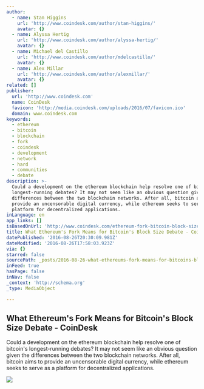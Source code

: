```yaml
---
author:
  - name: Stan Higgins
    url: 'http://www.coindesk.com/author/stan-higgins/'
    avatar: {}
  - name: Alyssa Hertig
    url: 'http://www.coindesk.com/author/alyssa-hertig/'
    avatar: {}
  - name: Michael del Castillo
    url: 'http://www.coindesk.com/author/mdelcastillo/'
    avatar: {}
  - name: Alex Millar
    url: 'http://www.coindesk.com/author/alexmillar/'
    avatar: {}
related: []
publisher:
  url: 'http://www.coindesk.com'
  name: CoinDesk
  favicon: 'http://media.coindesk.com/uploads/2016/07/favicon.ico'
  domain: www.coindesk.com
keywords:
  - ethereum
  - bitcoin
  - blockchain
  - fork
  - coindesk
  - development
  - network
  - hard
  - communities
  - debate
description: >-
  Could a development on the ethereum blockchain help resolve one of bitcoin's
  longest-running debates? It may not seem like an obvious question given the
  differences between the two blockchain networks. After all, bitcoin aims to
  provide an uncensorable digital currency, while ethereum seeks to serve as a
  platform for decentralized applications.
inLanguage: en
app_links: []
isBasedOnUrl: 'http://www.coindesk.com/ethereum-fork-bitcoin-block-size-debate-impact/'
title: What Ethereum's Fork Means for Bitcoin's Block Size Debate - CoinDesk
datePublished: '2016-08-26T20:30:09.981Z'
dateModified: '2016-08-26T17:58:03.923Z'
via: {}
starred: false
sourcePath: _posts/2016-08-26-what-ethereums-fork-means-for-bitcoins-block-size-debate-.md
inFeed: true
hasPage: false
inNav: false
_context: 'http://schema.org'
_type: MediaObject

---
```

<article style=""><h1>What Ethereum's Fork Means for Bitcoin's Block Size Debate - CoinDesk</h1><p>Could a development on the ethereum blockchain help resolve one of bitcoin's longest-running debates? It may not seem like an obvious question given the differences between the two blockchain networks. After all, bitcoin aims to provide an uncensorable digital currency, while ethereum seeks to serve as a platform for decentralized applications.</p><img src="https://media.coindesk.com/uploads/2016/08/math-blackboard.jpg" /></article>